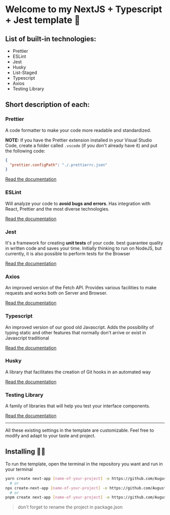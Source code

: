 # Welcome to my NextJS + Typescript + Jest template 🚀

## List of built-in technologies:

- Prettier
- ESLint
- Jest
- Husky
- List-Staged
- Typescript
- Axios
- Testing Library

## Short description of each:

### Prettier

A code formatter to make your code more readable and standardized.

**NOTE:** If you have the Prettier extension installed in your Visual Studio Code, create
a folder called `.vscode` (if you don't already have it) and put the following code:

```json
{
  "prettier.configPath": "./.prettierrc.json"
}
```

[Read the documentation](https://prettier.io/docs/en/index.html)

### ESLint

Will analyze your code to **avoid bugs and errors**. Has integration with React, Prettier
and the most diverse technologies.

[Read the documentation](https://eslint.org/)

### Jest

It's a framework for creating **unit tests** of your code. best guarantee quality in
written code and saves your time. Initially thinking to run on NodeJS, but currently, it
is also possible to perform tests for the Browser

[Read the documentation](https://jestjs.io/)

### Axios

An improved version of the Fetch API. Provides various facilities to make requests and
works both on Server and Browser.

[Read the documentation](https://axios-http.com/docs/intro)

### Typescript

An improved version of our good old Javascript. Adds the possibility of typing static and
other features that normally don't arrive or exist in Javascript traditional

[Read the documentation](https://www.typescriptlang.org/)

### Husky

A library that facilitates the creation of Git hooks in an automated way

[Read the documentation](https://typicode.github.io/husky/#/)

### Testing Library

A family of libraries that will help you test your interface components.

[Read the documentation](https://testing-library.com/docs/)

---

All these existing settings in the template are customizable. Feel free to modify and
adapt to your taste and project.

## Installing 👨‍💻

To run the template, open the terminal in the repository you want and run in your terminal

```bash
yarn create next-app [name-of-your-project] -e https://github.com/AugustoTI/template-next-ts
  # or
npx create-next-app [name-of-your-project] -e https://github.com/AugustoTI/template-next-ts
  # or
pnpm create next-app [name-of-your-project] -e https://github.com/AugustoTI/template-next-ts
```

> don't forget to rename the project in package.json
